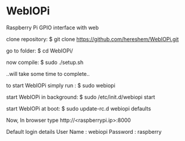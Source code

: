 WebIOPi
=======

Raspberry Pi GPIO interface with web



clone repository:
    $ git clone https://github.com/hereshem/WebIOPi.git

go to folder:
    $ cd WebIOPi/

now compile:
    $ sudo ./setup.sh


..will take some time to complete..


to start WebIOPi simply run :
    $ sudo webiopi
    
start WebIOPi in background:
    $ sudo /etc/init.d/webiopi start
    
start WebIOPi at boot:
    $ sudo update-rc.d webiopi defaults

Now, In browser type http://<raspberrypi.ip>:8000

Default login details
    User Name : webiopi
    Password : raspberry

